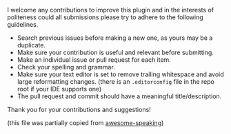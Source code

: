 <!--title: Contributing Guidelines-->

I welcome any contributions to improve this plugin and in the 
interests of politeness could all submissions please try to adhere to the following guidelines. 

- Search previous issues before making a new one, as yours may be a duplicate.
- Make sure your contribution is useful and relevant before submitting. 
- Make an individual issue or pull request for each item.
- Check your spelling and grammar.
- Make sure your text editor is set to remove trailing whitespace and avoid large reformatting changes.
  (there is an `.editorconfig` file in the repo root if your IDE supports one)
- The pull request and commit should have a meaningful title/description.

Thank you for your contributions and suggestions!

(this file was partially copied from [awesome-speaking](https://github.com/matteofigus/awesome-speaking))
